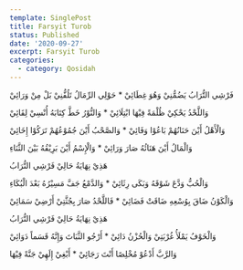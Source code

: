 ```yaml
---
template: SinglePost
title: Farsyit Turob
status: Published
date: '2020-09-27'
excerpt: Farsyit Turob
categories:
  - category: Qosidah
---
```

فَرْشِي التُّرَابُ يَضُمُّنِيْ وَهُوَ غِطَائِيْ * حَوْلِي الرِّمَالُ تَلُفُّنِيْ بَلْ مِنْ وَرَائِيْ

وَاللَّحْدُ يَحْكِيْ ظُلْمَةً فِيْهَا ابْتِلَائِيْ * وَالنُّوْرُ خَطَّ كِتَابَهُ أُنْسِيْ لِقَائِيْ

وَالْأَهْلُ أَيْنَ حَنَانُهُمْ بَاعُوْا وَفَائِيْ * وَالصَّحْبُ أَيْنَ جُمُوْعُهُمْ تَرَكُوْا إِخَائِيْ

وَالْمَالُ أَيْنَ هَنَائُهُ صَارَ وَرَائِيْ * وَالْإِسْمُ أَيْنَ بَرِيْقُهُ بَيْنَ الثَّنَاءِ

هَذِيْ نِهَايَةُ حَالِيْ فَرْشِي التُّرَابُ 

وَالْحُبُّ وَدَّعَ شَوْقَهُ وَبَكَى رِثَائِيْ * وَالدَّمْعُ جَفَّ مَسِيْرُهُ بَعْدَ الْبُكَاءِ 

وَالْكَوْنُ ضَاقَ بِوُسْعِهِ ضَاقَتْ فَضَائِيْ * فَاللَّحْدُ صَارَ بِجُثَّتِيْ أَرْضِيْ سَمَائِيْ

هَذِيْ نِهَايَةُ حَالِيْ فَرْشِي التُّرَابُ

وَالْخَوْفُ يَمْلَأُ غُرْبَتِيْ وَالْحُزْنُ دَائِيْ * أَرْجُو الثَّبَاتَ وَإِنَّهُ قَسَماً دَوَائِيْ 

وَالرَّبَّ أَدْعُوْ مُخْلِصًا أَنْتَ رَجَائِيْ * أَبْغِيْ إِلَهِيْ جَنَّةً فِيْهَا
